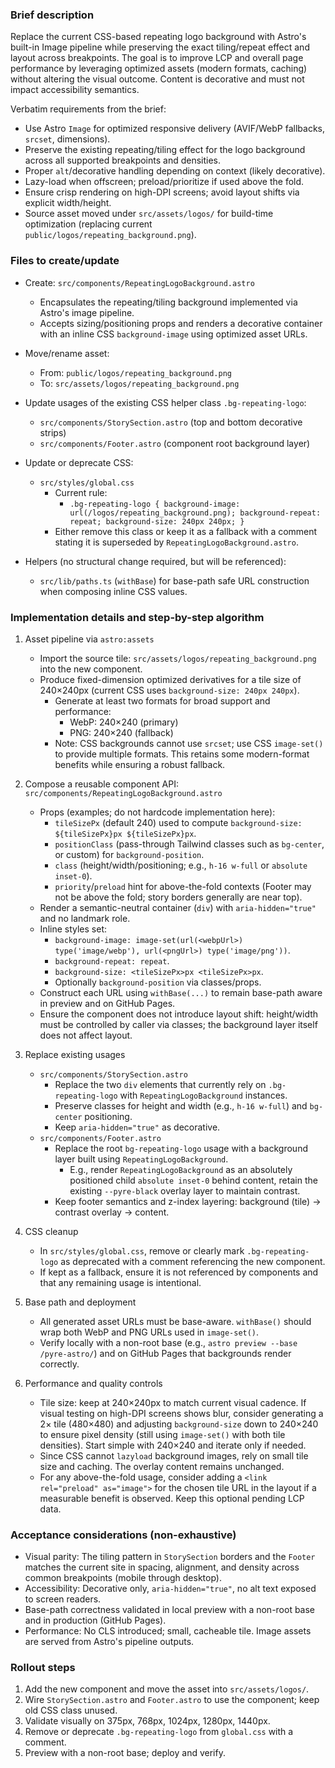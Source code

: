 ### Brief description

Replace the current CSS-based repeating logo background with Astro's built-in Image pipeline while preserving the exact tiling/repeat effect and layout across breakpoints. The goal is to improve LCP and overall page performance by leveraging optimized assets (modern formats, caching) without altering the visual outcome. Content is decorative and must not impact accessibility semantics.

Verbatim requirements from the brief:
- Use Astro `Image` for optimized responsive delivery (AVIF/WebP fallbacks, `srcset`, dimensions).
- Preserve the existing repeating/tiling effect for the logo background across all supported breakpoints and densities.
- Proper `alt`/decorative handling depending on context (likely decorative).
- Lazy-load when offscreen; preload/prioritize if used above the fold.
- Ensure crisp rendering on high-DPI screens; avoid layout shifts via explicit width/height.
- Source asset moved under `src/assets/logos/` for build-time optimization (replacing current `public/logos/repeating_background.png`).

### Files to create/update

- Create: `src/components/RepeatingLogoBackground.astro`
  - Encapsulates the repeating/tiling background implemented via Astro's image pipeline.
  - Accepts sizing/positioning props and renders a decorative container with an inline CSS `background-image` using optimized asset URLs.

- Move/rename asset:
  - From: `public/logos/repeating_background.png`
  - To: `src/assets/logos/repeating_background.png`

- Update usages of the existing CSS helper class `.bg-repeating-logo`:
  - `src/components/StorySection.astro` (top and bottom decorative strips)
  - `src/components/Footer.astro` (component root background layer)

- Update or deprecate CSS:
  - `src/styles/global.css`
    - Current rule:
      - `.bg-repeating-logo { background-image: url(/logos/repeating_background.png); background-repeat: repeat; background-size: 240px 240px; }`
    - Either remove this class or keep it as a fallback with a comment stating it is superseded by `RepeatingLogoBackground.astro`.

- Helpers (no structural change required, but will be referenced):
  - `src/lib/paths.ts` (`withBase`) for base-path safe URL construction when composing inline CSS values.

### Implementation details and step-by-step algorithm

1) Asset pipeline via `astro:assets`
   - Import the source tile: `src/assets/logos/repeating_background.png` into the new component.
   - Produce fixed-dimension optimized derivatives for a tile size of 240×240px (current CSS uses `background-size: 240px 240px`).
     - Generate at least two formats for broad support and performance:
       - WebP: 240×240 (primary)
       - PNG: 240×240 (fallback)
     - Note: CSS backgrounds cannot use `srcset`; use CSS `image-set()` to provide multiple formats. This retains some modern-format benefits while ensuring a robust fallback.

2) Compose a reusable component API: `src/components/RepeatingLogoBackground.astro`
   - Props (examples; do not hardcode implementation here):
     - `tileSizePx` (default 240) used to compute `background-size: ${tileSizePx}px ${tileSizePx}px`.
     - `positionClass` (pass-through Tailwind classes such as `bg-center`, or custom) for `background-position`.
     - `class` (height/width/positioning; e.g., `h-16 w-full` or `absolute inset-0`).
     - `priority`/`preload` hint for above-the-fold contexts (Footer may not be above the fold; story borders generally are near top).
   - Render a semantic-neutral container (`div`) with `aria-hidden="true"` and no landmark role.
   - Inline styles set:
     - `background-image: image-set(url(<webpUrl>) type('image/webp'), url(<pngUrl>) type('image/png'))`.
     - `background-repeat: repeat`.
     - `background-size: <tileSizePx>px <tileSizePx>px`.
     - Optionally `background-position` via classes/props.
   - Construct each URL using `withBase(...)` to remain base-path aware in preview and on GitHub Pages.
   - Ensure the component does not introduce layout shift: height/width must be controlled by caller via classes; the background layer itself does not affect layout.

3) Replace existing usages
   - `src/components/StorySection.astro`
     - Replace the two `div` elements that currently rely on `.bg-repeating-logo` with `RepeatingLogoBackground` instances.
     - Preserve classes for height and width (e.g., `h-16 w-full`) and `bg-center` positioning.
     - Keep `aria-hidden="true"` as decorative.
   - `src/components/Footer.astro`
     - Replace the root `bg-repeating-logo` usage with a background layer built using `RepeatingLogoBackground`.
       - E.g., render `RepeatingLogoBackground` as an absolutely positioned child `absolute inset-0` behind content, retain the existing `--pyre-black` overlay layer to maintain contrast.
     - Keep footer semantics and z-index layering: background (tile) → contrast overlay → content.

4) CSS cleanup
   - In `src/styles/global.css`, remove or clearly mark `.bg-repeating-logo` as deprecated with a comment referencing the new component.
   - If kept as a fallback, ensure it is not referenced by components and that any remaining usage is intentional.

5) Base path and deployment
   - All generated asset URLs must be base-aware. `withBase()` should wrap both WebP and PNG URLs used in `image-set()`.
   - Verify locally with a non-root base (e.g., `astro preview --base /pyre-astro/`) and on GitHub Pages that backgrounds render correctly.

6) Performance and quality controls
   - Tile size: keep at 240×240px to match current visual cadence. If visual testing on high-DPI screens shows blur, consider generating a 2× tile (480×480) and adjusting `background-size` down to 240×240 to ensure pixel density (still using `image-set()` with both tile densities). Start simple with 240×240 and iterate only if needed.
   - Since CSS cannot `lazyload` background images, rely on small tile size and caching. The overlay content remains unchanged.
   - For any above-the-fold usage, consider adding a `<link rel="preload" as="image">` for the chosen tile URL in the layout if a measurable benefit is observed. Keep this optional pending LCP data.

### Acceptance considerations (non-exhaustive)

- Visual parity: The tiling pattern in `StorySection` borders and the `Footer` matches the current site in spacing, alignment, and density across common breakpoints (mobile through desktop).
- Accessibility: Decorative only, `aria-hidden="true"`, no alt text exposed to screen readers.
- Base-path correctness validated in local preview with a non-root base and in production (GitHub Pages).
- Performance: No CLS introduced; small, cacheable tile. Image assets are served from Astro's pipeline outputs.

### Rollout steps

1. Add the new component and move the asset into `src/assets/logos/`.
2. Wire `StorySection.astro` and `Footer.astro` to use the component; keep old CSS class unused.
3. Validate visually on 375px, 768px, 1024px, 1280px, 1440px.
4. Remove or deprecate `.bg-repeating-logo` from `global.css` with a comment.
5. Preview with a non-root base; deploy and verify.


